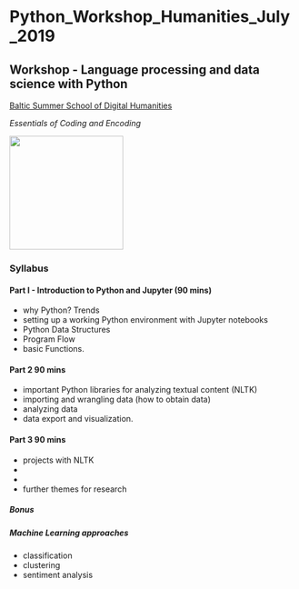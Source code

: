 # Python_Workshop_Humanities_July_2019
## Workshop - Language processing and data science with Python

[Baltic Summer School of Digital Humanities](http://www.digitalhumanities.lv/bssdh/2019/)

*Essentials of Coding and Encoding*


<img src="http://site-512948.mozfiles.com/files/512948/medium/Digital_02.png" width="200">



### Syllabus

#### Part I - Introduction to Python and Jupyter (90 mins)

* why Python? Trends
* setting up a working Python environment with Jupyter notebooks
* Python Data Structures
* Program Flow
* basic Functions.

#### Part 2 90 mins

* important Python libraries for analyzing textual content (NLTK)
* importing and wrangling data (how to obtain data)
* analyzing data
* data export and visualization.

#### Part 3 90 mins

* projects with NLTK
*
* 
* further themes for research

##### Bonus
##### Machine Learning approaches
* classification
* clustering
* sentiment analysis


